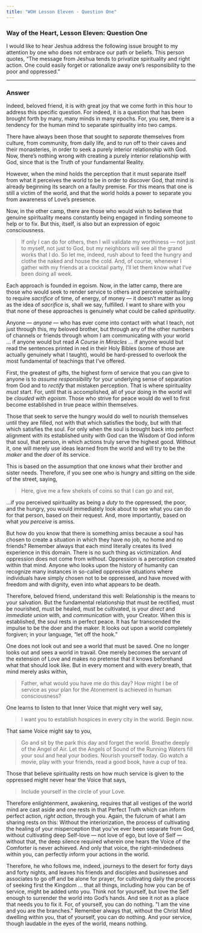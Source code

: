 ```yaml
---
title: "WOH Lesson Eleven - Question One"
---
```


### Way of the Heart, Lesson Eleven: Question One

I would like to hear Jeshua address the following issue
brought to my attention by one who does not embrace our path or beliefs.
This person quotes, “The message from Jeshua tends to privatize
spirituality and right action. One could easily forget or rationalize
away one’s responsibility to the poor and oppressed.”

---

### Answer

Indeed, beloved friend, it is with great joy that we come forth
in this hour to address this specific question. For indeed, it is a
question that has been brought forth by many, many minds in many epochs.
For, you see, there is a tendency for the human mind to separate
spirituality into two camps.

There have always been those that sought to *separate* themselves from
culture, from community, from daily life, and to run off to their caves
and their monasteries, in order to seek a purely interior relationship
with God. Now, there’s nothing wrong with creating a purely interior
relationship with God, since that is the Truth of your fundamental
Reality.

However, when the mind holds the perception that it must separate itself
from what it perceives the world to be in order to discover God, that
mind is already beginning its search on a faulty premise. For this means
that one is still a victim of the world, and that the world holds a
power to separate you from awareness of Love’s presence.

Now, in the other camp, there are those who would wish to believe that
genuine spirituality means constantly being engaged in finding someone
to help or to fix. But this, itself, is also but an expression of egoic
consciousness.

> If only I can do for others, then I will validate my worthiness — not
> just to myself, not just to God, but my neighbors will see all the grand
> works that I do. So let me, indeed, rush about to feed the hungry and
> clothe the naked and house the cold. And, of course, whenever I gather
> with my friends at a cocktail party, I’ll let them know what I’ve been
> doing all week.

Each approach is founded in egoism. Now, in the latter camp, there are
those who would seek to render service to others and perceive
spirituality to require *sacrifice* of time, of energy, of money — it
doesn’t matter as long as the idea of *sacrifice* is, shall we say,
fulfilled. I want to share with you that none of these approaches is
genuinely what could be called *spirituality*.

Anyone — *anyone* — who has ever come into contact with what I teach, not just
through this, my beloved brother, but through any of the other numbers of
channels or friends through whom I am communicating with your world ... if
anyone would but read *A Course in Miracles* ... if anyone would but read the
sentences printed in red in their Holy Bibles (some of those are actually
genuinely what I taught), would be hard-pressed to overlook the most
fundamental of teachings that I’ve offered.

First, the greatest of gifts, the highest form of service that you can
give to anyone is to *assume responsibility* for your underlying sense of
separation from God and to *rectify* that mistaken perception. That is
where spirituality *must* start. For, until that is accomplished, all of
your doing in the world will be *clouded* with *egoism*. Those who strive
for peace would do well to first become established in true peace within
themselves.

Those that seek to serve the hungry would do well to nourish
themselves until they are filled, not with that which satisfies the
body, but with that which satisfies the soul. For only when the soul is
brought back into perfect alignment with its established unity with God
can the Wisdom of God inform that soul, that person, in which actions
truly serve the highest good. Without it, one will merely use ideas
learned from the world and will try to be the *maker* and the *doer* of its
service.

This is based on the assumption that one knows what their brother and
sister needs. Therefore, if you see one who is hungry and sitting on the
side of the street, saying,

> Here, give me a few shekels of coins so that I can go and eat,

&hellip;if you perceived spirituality as being a *duty* to the oppressed, the
poor, and the hungry, you would immediately look about to see what you
can do for that person, based on their request. And, more importantly,
based on what *you perceive* is amiss.

But how do you know that there is something amiss because a soul has
chosen to create a situation in which they have no job, no home and no
friends? Remember always that each mind literally creates its lived
experience in this domain. There is no such thing as victimization. And
oppression does not come from without. Oppression is a perception
created within that mind. Anyone who looks upon the history of humanity
can recognize many instances in so-called oppressive situations where
individuals have simply chosen not to be oppressed, and have moved with
freedom and with dignity, even into what appears to be death.

Therefore, beloved friend, understand this well: Relationship is the
means to your salvation. But the fundamental relationship that must be
rectified, must be nourished, must be healed, must be cultivated, is
your *direct* and *immediate union* with, and *communication* with, your
Creator. When this is established, the soul rests in perfect peace. It
has far transcended the impulse to be the doer and the maker. It looks
out upon a world completely forgiven; in your language, “let off the
hook.”

One does not look out and see a world that must be saved. One no longer
looks out and sees a world in travail. One merely becomes the servant of
the extension of Love and makes no pretense that it knows beforehand
what that should look like. But in every moment and with every breath,
that mind merely asks within,

> Father, what would you have me do this day? How might I be of service as
> your plan for the Atonement is achieved in human consciousness?

One learns to listen to that Inner Voice that might very well say,

> I want you to establish hospices in every city in the world. Begin now.

That same Voice might say to you,

> Go and sit by the park this day and forget the world. Breathe deeply of
> the Angel of Air. Let the Angels of Sound of the Running Waters fill
> your soul and heal your bodies. Nourish yourself today. Go watch a
> movie, play with your friends, read a good book, have a cup of tea.

Those that believe spirituality rests on how much service is given to
the oppressed might never hear the Voice that says,

> Include yourself in the circle of your Love.

Therefore enlightenment, awakening, requires that all vestiges of the
world mind are cast aside and one rests in that Perfect Truth which can
*in*form perfect action, *right action*, through you. Again, the fulcrum
of what I am sharing rests on this: Without the interiorization, the
process of cultivating the healing of your misperception that you’ve
ever been separate from God, without cultivating deep Self-love — not
love of ego, but love of Self — without that, the deep silence required
wherein one hears the Voice of the Comforter is never achieved. And only
that voice, the right-mindedness within you, can perfectly *in*form your
actions in the world.

Therefore, he who follows me, indeed, journeys to the desert for forty
days and forty nights, and leaves his friends and disciples and
businesses and associates to go off and be alone for prayer, for
cultivating daily the process of seeking first the Kingdom ... that
all things, including how you can be of service, might be added unto
you. Think not for yourself, but love the Self enough to surrender the
world into God’s hands. And see it not as a place that needs you to fix
it. For, of yourself, you can do nothing. "I am the vine and you are the
branches." Remember always that, without the Christ Mind dwelling within
you, that of yourself, you can do nothing. And your service, though
laudable in the eyes of the world, means nothing.

